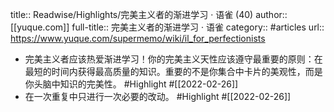 title:: Readwise/Highlights/完美主义者的渐进学习 · 语雀 (40)
author:: [[yuque.com]]
full-title:: 完美主义者的渐进学习 · 语雀
category:: #articles
url:: https://www.yuque.com/supermemo/wiki/il_for_perfectionists

- 完美主义者应该热爱渐进学习！你的完美主义天性应该遵守最重要的原则：在最短的时间内获得最高质量的知识。重要的不是你集合中卡片的美观性，而是你头脑中知识的完美性。 #Highlight #[[2022-02-26]]
- 在一次重复中只进行一次必要的改动。 #Highlight #[[2022-02-26]]